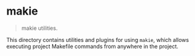 # makie

> makie utilities.

<!-- Section to include introductory text. Make sure to keep an empty line after the intro `section` element and another before the `/section` close. -->

<section class="intro">

This directory contains utilities and plugins for using `makie`, which allows executing project Makefile commands from anywhere in the project.

</section>

<!-- /.intro -->

<!-- Section for all links. Make sure to keep an empty line after the `section` element and another before the `/section` close. -->

<section class="links">

</section>

<!-- /.links -->
